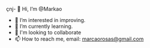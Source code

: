 çnj- 👋 Hi, I’m @Markao
- 👀 I’m interested in improving.
- 🌱 I’m currently learning.
- 💞️ I'm looking to collaborate
- 📫 How to reach me, email: marcaorosas@gmail.com

<!---
Markaoo/Markaoo is a ✨ special ✨ repository because its `README.md` (this file) appears on your GitHub profile.
You can click the Preview link to take a look at your changes.
--->
